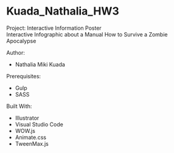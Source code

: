 # Kuada_Nathalia_HW3

Project: Interactive Information Poster<br>
Interactive Infographic about a Manual How to Survive a Zombie Apocalypse<br>

Author: 
- Nathalia Miki Kuada<br>

Prerequisites:<br>
- Gulp<br>
- SASS<br>

Built With:<br>
- Illustrator<br>
- Visual Studio Code<br>
- WOW.js<br>
- Animate.css<br>
- TweenMax.js<br>
